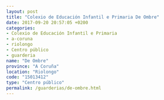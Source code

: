 ```yaml
---
layout: post
title: "Colexio de Educación Infantil e Primaria De Ombre"
date: 2017-09-20 20:57:05 +0200
categories:
- Colexio de Educación Infantil e Primaria
- a-coruna
- riolongo
- Centro público
- guarderia
name: "De Ombre"
province: "A Coruña"
location: "Riolongo"
code: "15013412"
type: "Centro público"
permalink: /guarderias/de-ombre.html
---
```

